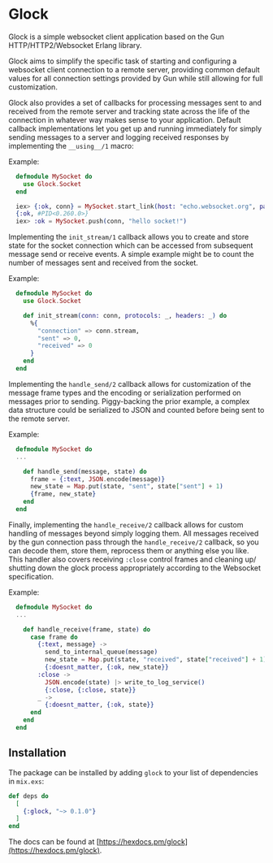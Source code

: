 # Glock

Glock is a simple websocket client application based on the Gun
HTTP/HTTP2/Websocket Erlang library.

Glock aims to simplify the specific task of starting and configuring
a websocket client connection to a remote server, providing common
default values for all connection settings provided by Gun while still
allowing for full customization.

Glock also provides a set of callbacks for processing messages sent
to and received from the remote server and tracking state across the
life of the connection in whatever way makes sense to your application.
Default callback implementations let you get up and running immediately
for simply sending messages to a server and logging received responses
by implementing the `__using__/1` macro:

Example:

```elixir
  defmodule MySocket do
    use Glock.Socket
  end

  iex> {:ok, conn} = MySocket.start_link(host: "echo.websocket.org", path: "/")
  {:ok, #PID<0.260.0>}
  iex> :ok = MySocket.push(conn, "hello socket!")
```

Implementing the `init_stream/1` callback allows you to create and store
state for the socket connection which can be accessed from subsequent message
send or receive events. A simple example might be to count the number of
messages sent and received from the socket.

Example:

```elixir
  defmodule MySocket do
    use Glock.Socket

    def init_stream(conn: conn, protocols: _, headers: _) do
      %{
        "connection" => conn.stream,
        "sent" => 0,
        "received" => 0
      }
    end
  end
```

Implementing the `handle_send/2` callback allows for customization of the
message frame types and the encoding or serialization performed on messages
prior to sending. Piggy-backing the prior example, a complex data structure
could be serialized to JSON and counted before being sent to the remote server.

Example:

```elixir
  defmodule MySocket do
  ...

    def handle_send(message, state) do
      frame = {:text, JSON.encode(message)}
      new_state = Map.put(state, "sent", state["sent"] + 1)
      {frame, new_state}
    end
  end
```

Finally, implementing the `handle_receive/2` callback allows for custom
handling of messages beyond simply logging them. All messages received
by the gun connection pass through the `handle_receive/2` callback, so you
can decode them, store them, reprocess them or anything else you like.
This handler also covers receiving `:close` control frames and cleaning up/
shutting down the glock process appropriately according to the Websocket
specification.

Example:

```elixir
  defmodule MySocket do
  ...

    def handle_receive(frame, state) do
      case frame do
        {:text, message} ->
          send_to_internal_queue(message)
          new_state = Map.put(state, "received", state["received"] + 1)
          {:doesnt_matter, {:ok, new_state}}
        :close ->
          JSON.encode(state) |> write_to_log_service()
          {:close, {:close, state}}
        _ ->
          {:doesnt_matter, {:ok, state}}
      end
    end
  end
```

## Installation

The package can be installed by adding `glock` to your list
of dependencies in `mix.exs`:

```elixir
def deps do
  [
    {:glock, "~> 0.1.0"}
  ]
end
```

The docs can be found at [https://hexdocs.pm/glock](https://hexdocs.pm/glock).

